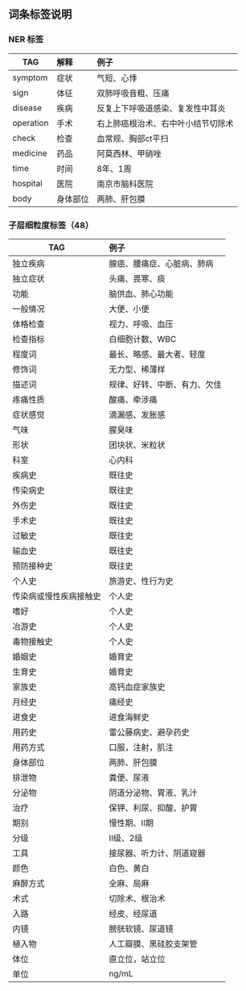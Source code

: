 
## 词条标签说明

### NER 标签
| TAG        | 解释       |  例子                                |
| --------   | :-----     | :--------------------------------  |
| symptom    | 症状       | 气短、心悸                          |
| sign       | 体征       | 双肺呼吸音粗、压痛                  |
| disease    | 疾病       | 反复上下呼吸道感染、复发性中耳炎    |
| operation  | 手术       | 右上肺癌根治术、右中叶小结节切除术  |
| check      | 检查       | 血常规、胸部ct平扫                  |
| medicine   | 药品       | 阿莫西林、甲硝唑                    |    
| time       | 时间       | 8年、1周                            |
| hospital   | 医院       | 南京市脑科医院                      |
| body       | 身体部位   | 两肺、肝包膜                        |

### 子层细粒度标签（48）
| TAG        |  例子                                |
| --------   | :--------------------------------  |
| 独立疾病     | 腺癌、腰痛症、心脏病、肺病                          |
| 独立症状     | 头痛、畏寒、痰                 |
| 功能         | 脑供血、肺心功能    |
|一般情况      | 大便、小便  |
| 体格检查     | 视力、呼吸、血压                  |
| 检查指标     | 白细胞计数、WBC                    |    
| 程度词       | 最长、略感、最大者、轻度                           |
| 修饰词       | 无力型、稀薄样                    |
| 描述词       | 规律、好转、中断、有力、欠佳                       |
| 疼痛性质     | 酸痛、牵涉痛                          |
| 症状感觉     | 滴漏感、发胀感                 |
| 气味         | 腥臭味    |
| 形状         | 团块状、米粒状  |
| 科室         | 心内科                  |
| 疾病史|既往史     | 心脏病史                    |    
| 传染病史|既往史       | 结核病史、乙肝病史                           |
| 外伤史|既往史      | 头外伤史                    |
| 手术史|既往史       | 肺切除手术史                       |
| 过敏史|既往史       | 药物过敏史                           |
| 输血史|既往史      | 输血病史                    |
| 预防接种史|既往史       | 注射疫苗史                       |
| 个人史     | 旅游史、性行为史                          |
| 传染病或慢性疾病接触史|个人史     | 结核接触史                 |
| 嗜好|个人史         | 吸烟史、吸毒史    |
| 冶游史|个人史         | 性乱史、性疾病史  |
| 毒物接触史|个人史         | 石棉接触史                  |
| 婚姻史|婚育史     | 已婚                    |    
| 生育史|婚育史       | 早产儿史、难产史                           |
| 家族史      | 高钙血症家族史                    |
| 月经史       | 痛经史                       |
| 进食史     | 进食海鲜史                    |    
| 用药史       | 雷公藤病史、避孕药史                          |
| 用药方式      | 口服，注射，肌注                   |
| 身体部位       | 两肺、肝包膜                       |
| 排泄物       | 粪便、尿液                           |
| 分泌物      | 阴道分泌物、胃液、乳汁                    |
| 治疗       | 保钾、利尿、抑酸、护胃                       |
| 期别     | 慢性期、Ⅱ期                          |
| 分级     | Ⅱ级、2级                 |
| 工具         | 接尿器、听力计、阴道窥器    |
| 颜色         | 白色、黄白  |
| 麻醉方式         | 全麻、局麻                 |
| 术式     | 切除术、根治术                   |    
| 入路       | 经皮、经尿道                           |
| 内镜      | 膀胱软镜、尿道镜                    |
| 植入物       | 人工瓣膜、黑硅胶支架管                       |
| 体位      | 直立位，站立位                    |
| 单位      | ng/mL                       |

